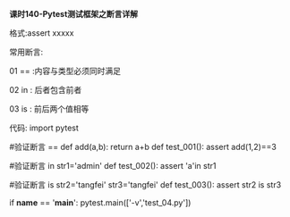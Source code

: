 **课时140-Pytest测试框架之断言详解**

格式:assert xxxxx

常用断言:

01 == :内容与类型必须同时满足

02 in : 后者包含前者

03 is : 前后两个值相等

代码:
import pytest

#验证断言 ==
def add(a,b):
	return a+b
def test_001():
	assert add(1,2)==3

#验证断言 in
str1='admin'
def test_002():
	assert 'a'in str1

#验证断言 is
str2='tangfei'
str3='tangfei'
def test_003():
	assert str2 is str3

if __name__ == '__main__':
    pytest.main(['-v','test_04.py'])